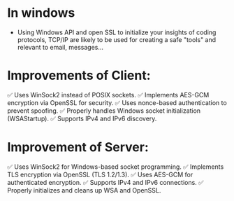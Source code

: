 # In windows
- Using Windows API and open SSL to initialize your insights of coding protocols, TCP/IP are likely to be used for creating a safe "tools" and relevant to email, messages...

# Improvements of Client:
✅ Uses WinSock2 instead of POSIX sockets.
✅ Implements AES-GCM encryption via OpenSSL for security.
✅ Uses nonce-based authentication to prevent spoofing.
✅ Properly handles Windows socket initialization (WSAStartup).
✅ Supports IPv4 and IPv6 discovery.

# Improvement of Server: 
✅ Uses WinSock2 for Windows-based socket programming.
✅ Implements TLS encryption via OpenSSL (TLS 1.2/1.3).
✅ Uses AES-GCM for authenticated encryption.
✅ Supports IPv4 and IPv6 connections.
✅ Properly initializes and cleans up WSA and OpenSSL.
